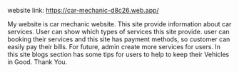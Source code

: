 website link: https://car-mechanic-d8c26.web.app/

My website is car mechanic website. This site provide information about car services. User can show which types of services this site provide. user can booking their services and this site has payment methods, so customer can easily pay their bills. For future, admin create more services for users. In this site blogs section has some tips for users to help to keep their Vehicles in Good. Thank You.
